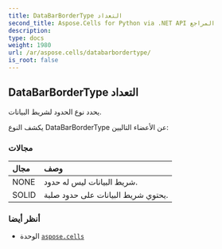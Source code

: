```yaml
---
title: DataBarBorderType التعداد
second_title: Aspose.Cells for Python via .NET API المراجع
description:
type: docs
weight: 1980
url: /ar/aspose.cells/databarbordertype/
is_root: false
---
```

##  DataBarBorderType التعداد
يحدد نوع الحدود لشريط البيانات.



يكشف النوع DataBarBorderType عن الأعضاء التاليين:

###  مجالات
| مجال| وصف|
| :- | :- |
| NONE | شريط البيانات ليس له حدود.|
| SOLID | يحتوي شريط البيانات على حدود صلبة.|



###  أنظر أيضا
* الوحدة [`aspose.cells`](..)
